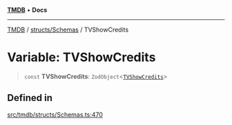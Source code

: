 [**TMDB**](../../../README.md) • **Docs**

***

[TMDB](../../../README.md) / [structs/Schemas](../README.md) / TVShowCredits

# Variable: TVShowCredits

> `const` **TVShowCredits**: `ZodObject`\<[`TVShowCredits`](../type-aliases/TVShowCredits.md)\>

## Defined in

[src/tmdb/structs/Schemas.ts:470](https://github.com/Norviah/media-hub/blob/d809718af017974e095f312fcfa8bfdf58d3e3e5/src/tmdb/structs/Schemas.ts#L470)
